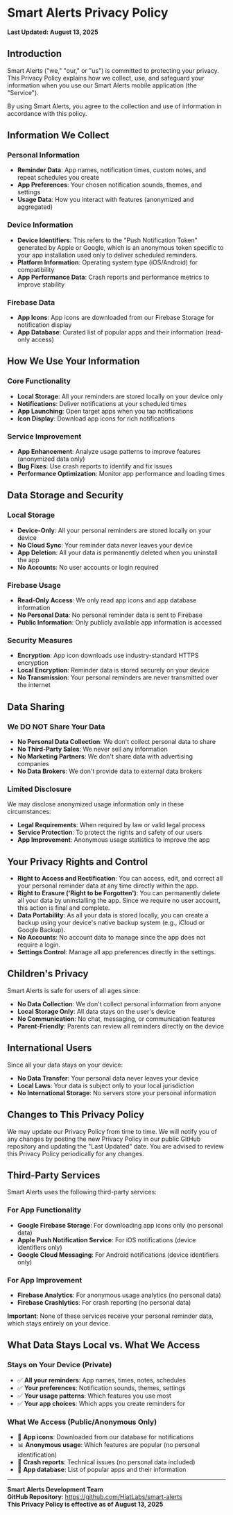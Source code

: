 # Smart Alerts Privacy Policy

**Last Updated: August 13, 2025**

## Introduction

Smart Alerts ("we," "our," or "us") is committed to protecting your privacy. This Privacy Policy explains how we collect, use, and safeguard your information when you use our Smart Alerts mobile application (the "Service").

By using Smart Alerts, you agree to the collection and use of information in accordance with this policy.

## Information We Collect

### Personal Information
- **Reminder Data**: App names, notification times, custom notes, and repeat schedules you create
- **App Preferences**: Your chosen notification sounds, themes, and settings
- **Usage Data**: How you interact with features (anonymized and aggregated)

### Device Information
- **Device Identifiers**: This refers to the "Push Notification Token" generated by Apple or Google, which is an anonymous token specific to your app installation used only to deliver scheduled reminders.
- **Platform Information**: Operating system type (iOS/Android) for compatibility
- **App Performance Data**: Crash reports and performance metrics to improve stability

### Firebase Data
- **App Icons**: App icons are downloaded from our Firebase Storage for notification display
- **App Database**: Curated list of popular apps and their information (read-only access)

## How We Use Your Information

### Core Functionality
- **Local Storage**: All your reminders are stored locally on your device only
- **Notifications**: Deliver notifications at your scheduled times
- **App Launching**: Open target apps when you tap notifications
- **Icon Display**: Download app icons for rich notifications

### Service Improvement
- **App Enhancement**: Analyze usage patterns to improve features (anonymized data only)
- **Bug Fixes**: Use crash reports to identify and fix issues
- **Performance Optimization**: Monitor app performance and loading times

## Data Storage and Security

### Local Storage
- **Device-Only**: All your personal reminders are stored locally on your device
- **No Cloud Sync**: Your reminder data never leaves your device
- **App Deletion**: All your data is permanently deleted when you uninstall the app
- **No Accounts**: No user accounts or login required

### Firebase Usage
- **Read-Only Access**: We only read app icons and app database information
- **No Personal Data**: No personal reminder data is sent to Firebase
- **Public Information**: Only publicly available app information is accessed

### Security Measures
- **Encryption**: App icon downloads use industry-standard HTTPS encryption
- **Local Encryption**: Reminder data is stored securely on your device
- **No Transmission**: Your personal reminders are never transmitted over the internet

## Data Sharing

### We DO NOT Share Your Data
- **No Personal Data Collection**: We don't collect personal data to share
- **No Third-Party Sales**: We never sell any information
- **No Marketing Partners**: We don't share data with advertising companies
- **No Data Brokers**: We don't provide data to external data brokers

### Limited Disclosure
We may disclose anonymized usage information only in these circumstances:
- **Legal Requirements**: When required by law or valid legal process
- **Service Protection**: To protect the rights and safety of our users
- **App Improvement**: Anonymous usage statistics to improve the app

## Your Privacy Rights and Control

- **Right to Access and Rectification**: You can access, edit, and correct all your personal reminder data at any time directly within the app.
- **Right to Erasure ('Right to be Forgotten')**: You can permanently delete all your data by uninstalling the app. Since we require no user account, this action is final and complete.
- **Data Portability**: As all your data is stored locally, you can create a backup using your device's native backup system (e.g., iCloud or Google Backup).
- **No Accounts**: No account data to manage since the app does not require a login.
- **Settings Control**: Manage all app preferences directly in the settings.

## Children's Privacy

Smart Alerts is safe for users of all ages since:
- **No Data Collection**: We don't collect personal information from anyone
- **Local Storage Only**: All data stays on the user's device
- **No Communication**: No chat, messaging, or communication features
- **Parent-Friendly**: Parents can review all reminders directly on the device

## International Users

Since all your data stays on your device:
- **No Data Transfer**: Your personal data never leaves your device
- **Local Laws**: Your data is subject only to your local jurisdiction
- **No International Storage**: No servers store your personal information

## Changes to This Privacy Policy

We may update our Privacy Policy from time to time. We will notify you of any changes by posting the new Privacy Policy in our public GitHub repository and updating the "Last Updated" date. You are advised to review this Privacy Policy periodically for any changes.

## Third-Party Services

Smart Alerts uses the following third-party services:

### For App Functionality
- **Google Firebase Storage**: For downloading app icons only (no personal data)
- **Apple Push Notification Service**: For iOS notifications (device identifiers only)
- **Google Cloud Messaging**: For Android notifications (device identifiers only)

### For App Improvement
- **Firebase Analytics**: For anonymous usage analytics (no personal data)
- **Firebase Crashlytics**: For crash reporting (no personal data)

**Important**: None of these services receive your personal reminder data, which stays entirely on your device.

## What Data Stays Local vs. What We Access

### Stays on Your Device (Private)
- ✅ **All your reminders**: App names, times, notes, schedules
- ✅ **Your preferences**: Notification sounds, themes, settings  
- ✅ **Your usage patterns**: Which features you use most
- ✅ **Your app choices**: Which apps you create reminders for

### What We Access (Public/Anonymous Only)
- 📱 **App icons**: Downloaded from our database for notifications
- 📊 **Anonymous usage**: Which features are popular (no personal identification)
- 🐛 **Crash reports**: Technical issues (no personal data included)
- 🎯 **App database**: List of popular apps and their information

---

**Smart Alerts Development Team**  
**GitHub Repository**: https://github.com/HiatLabs/smart-alerts  
**This Privacy Policy is effective as of August 13, 2025**
